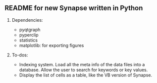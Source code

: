 ## README for new Synapse written in Python ##

1. Dependencies:
    - pyqtgraph
    - pyperclip
    - statistics
    - matplotlib: for exporting figures

2. To-dos:
    - Indexing system. Load all the meta info of the data files into a database. Allow the user to search for keywords or key values.
    - Display the list of cells as a table, like the VB version of Synapse.
